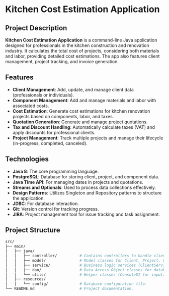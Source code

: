 # Kitchen Cost Estimation Application

## Project Description

**Kitchen Cost Estimation Application** is a command-line Java application designed for professionals in the kitchen construction and renovation industry. It calculates the total cost of projects, considering both materials and labor, providing detailed cost estimations. The app also features client management, project tracking, and invoice generation.

## Features

- **Client Management**: Add, update, and manage client data (professionals or individuals).
- **Component Management**: Add and manage materials and labor with associated costs.
- **Cost Estimation**: Generate cost estimations for kitchen renovation projects based on components, labor, and taxes.
- **Quotation Generation**: Generate and manage project quotations.
- **Tax and Discount Handling**: Automatically calculate taxes (VAT) and apply discounts for professional clients.
- **Project Management**: Track multiple projects and manage their lifecycle (in-progress, completed, canceled).

## Technologies

- **Java 8**: The core programming language.
- **PostgreSQL**: Database for storing client, project, and component data.
- **Java Time API**: For managing dates in projects and quotations.
- **Streams and Optionals**: Used to process data collections effectively.
- **Design Patterns**: Utilizes Singleton and Repository patterns to structure the application.
- **JDBC**: For database interaction.
- **Git**: Version control for tracking progress.
- **JIRA**: Project management tool for issue tracking and task assignment.

## Project Structure

```bash
src/
├── main/
│   ├── java/
│   │   ├── controller/          # Contains controllers to handle client, project, and component logic.
│   │   ├── model/               # Model classes for Client, Project, Components, etc.
│   │   ├── service/             # Business logic services (ClientService, ProjectService, etc.).
│   │   ├── dao/                 # Data Access Object classes for database interaction.
│   │   └── utils/               # Helper classes (ConsoleUI for input/output handling).
│   ├── resources/
│   │   └── config/              # Database configuration file.
└── README.md                    # Project documentation.
